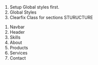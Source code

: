 1. Setup Global styles first.
2. Global Styles
3. Clearfix Class for sections
STURUCTURE
1) Navbar
2) Header
3) Skills
4) About
5) Products
6) Services
7) Contact
